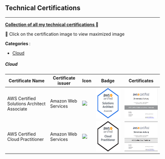 ## Technical Certifications
---------------------------
<u> <b>Collection of all my technical certifications </b></u> :cowboy_hat_face:

:triangular_flag_on_post: Click on the certification image to view maximized image


<b> Categories </b>: 

- [Cloud](#Cloud)


##### Cloud
| Certificate Name | Certificate issuer | Icon | Badge |Certificates |
|---|-------------------|------|--------|-------|
|AWS Certified Solutions Architect Associate |Amazon Web Services  |![](https://img.shields.io/badge/Amazon_AWS-FF9900?style=for-the-badge&logo=amazonaws&logoColor=white)| <img src="https://github.com/dhineshbabu/TechnicalCertifications/blob/main/images/Badge_AWSSAA.png" width="200" height="100">|<img src="https://github.com/dhineshbabu/TechnicalCertifications/blob/main/images/Certification_AWSSAA.png" width="200" height="100"> |
|AWS Certified Cloud Practitioner |Amazon Web Services  |![](https://img.shields.io/badge/Amazon_AWS-FF9900?style=for-the-badge&logo=amazonaws&logoColor=white)| <img src="https://github.com/dhineshbabu/TechnicalCertifications/blob/main/images/Badge_AWSCCP.png" width="200" height="100">|<img src="https://github.com/dhineshbabu/TechnicalCertifications/blob/main/images/Certification_AWSCCP.png" width="200" height="100"> |


